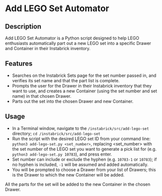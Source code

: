 # Add LEGO Set Automator

## Description

Add LEGO Set Automator is a Python script designed to help LEGO enthusiasts automatically part out a new LEGO set into a specific Drawer and Container in their Instabrick inventory.

## Features

- Searches on the Instabrick Sets page for the set number passed in, and verifies its set name and that the part list is complete.
- Prompts the user for the Drawer in their Instabrick inventory that they want to use, and creates a new Container (using the set number and set name) in that chosen Drawer.
- Parts out the set into the chosen Drawer and new Container.

## Usage

- In a Terminal window, navigate to the `/instabrick/src/add-lego-set` directory; `cd /instabrick/src/add-lego-set`
- Run the script with the desired LEGO set ID from your command line: `python3 add-lego-set.py <set_number>`, replacing <set_number> with the set number of the LEGO set you want to generate a pick list for (e.g. `python3 add-lego-set.py 10783`), and press enter.
- Set number can include or exclude the hyphen (e.g. `10783-1` or `10783`); if no hyphen is included, `-1` will be assumed and added automatically.
- You will be prompted to choose a Drawer from your list of Drawers; this is the Drawer to which the new Container will be added.

All the parts for the set will be added to the new Container in the chosen Drawer.